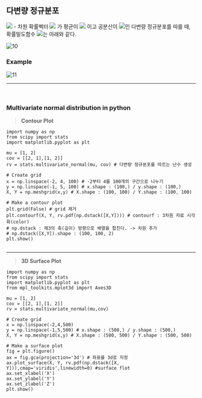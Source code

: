 
## 다변량 정규분포

<img src="https://latex.codecogs.com/svg.latex?\Large&space;p"> - 차원 확률벡터 <img src="https://latex.codecogs.com/svg.latex?\Large&space;\mathbf{X}"> 가 평균이 <img src="https://latex.codecogs.com/svg.latex?\Large&space;\mu"> 이고 공분산이 <img src="https://latex.codecogs.com/svg.latex?\Large&space;\Sigma">인 다변량 정규분포를 따를 때, 확률밀도함수 <img src="https://latex.codecogs.com/svg.latex?\Large&space;f(x)">는 아래와 같다.


![10](https://user-images.githubusercontent.com/37234822/60959996-2bd51800-a344-11e9-88dc-39e91b58169f.JPG)

### Example

![11](https://user-images.githubusercontent.com/37234822/60959999-2c6dae80-a344-11e9-8766-68a463d1f559.JPG)


----------------------------

<br/>

### Multivariate normal distribution in python ###

>**Contour Plot**

```{python}
import numpy as np
from scipy import stats
import matplotlib.pyplot as plt
  
mu = [1, 2]
cov = [[2, 1],[1, 2]]
rv = stats.multivariate_normal(mu, cov) # 다변량 정규분포를 따르는 난수 생성
  
# Create grid
x = np.linspace(-2, 4, 100) # -2부터 4를 100개의 구간으로 나누기
y = np.linspace(-1, 5, 100) # x.shape : (100,) / y.shape : (100,)
X, Y = np.meshgrid(x,y) # X.shape : (100, 100) / Y.shape : (100, 100)
  
# Make a contour plot  
plt.grid(False) # grid 제거
plt.contourf(X, Y, rv.pdf(np.dstack([X,Y]))) # contourf : 3차원 자료 시각화(color)
# np.dstack : 제3의 축(깊이) 방향으로 배열을 합친다. -> 차원 추가 
# np.dstack([X,Y]).shape : (100, 100, 2)
plt.show()
  
```

----------------------------


>**3D Surface Plot**
```{python}
import numpy as np
from scipy import stats
import matplotlib.pyplot as plt
from mpl_toolkits.mplot3d import Axes3D
  
mu = [1, 2]
cov = [[2, 1],[1, 2]]
rv = stats.multivariate_normal(mu,cov)
  
# Create grid 
x = np.linspace(-2,4,500)
y = np.linspace(-1,5,500) # x.shape : (500,) / y.shape : (500,)
X, Y = np.meshgrid(x,y) # X.shape : (500, 500) / Y.shape : (500, 500)
  
# Make a surface plot
fig = plt.figure()
ax = fig.gca(projection='3d') # 좌표를 3d로 지정
ax.plot_surface(X, Y, rv.pdf(np.dstack([X, Y])),cmap='viridis',linewidth=0) #surface flot
ax.set_xlabel('X')
ax.set_ylabel('Y')
ax.set_zlabel('Z')
plt.show()
```
